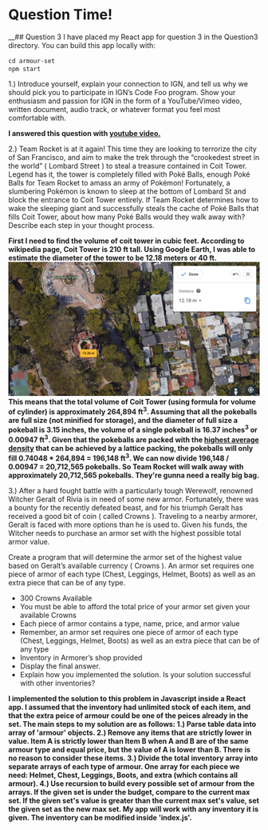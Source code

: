 # Question Time!

__## Question 3
I have placed my React app for question 3 in the Question3 directory. You can build this app locally with:
```console
cd armour-set
npm start
```

1.) Introduce yourself, explain your connection to IGN, and tell us why we should pick you to participate in IGN’s Code Foo program. Show your enthusiasm and passion for IGN in the form of a YouTube/Vimeo video, written document, audio track, or whatever format you feel most comfortable with. 

__I answered this question with [youtube video.](https://www.youtube.com/watch?v=wVXAjkKyRMc)__

2.) Team Rocket is at it again! This time they are looking to terrorize the city of San Francisco, and aim to make the trek through the “crookedest street in the world” ( Lombard Street ) to steal a treasure contained in Coit Tower. Legend has it, the tower is completely filled with Poké Balls, enough Poké Balls for Team Rocket to amass an army of Pokémon! Fortunately, a slumbering Pokémon is known to sleep at the bottom of Lombard St and block the entrance to Coit Tower entirely. If Team Rocket determines how to wake the sleeping giant and successfully steals the cache of Poké Balls that fills Coit Tower, about how many Poké Balls would they walk away with? Describe each step in your thought process.

__First I need to find the volume of coit tower in cubic feet. According to wikipedia page, Coit Tower is 210 ft tall. Using Google Earth, I was able to estimate the diameter of the tower to be 12.18 meters or 40 ft.
![coit tower diameter](./google-earth-screenshot.png)
This means that the total volume of Coit Tower (using formula for volume of cylinder) is approximately 264,894 ft<sup>3</sup>. Assuming that all the pokeballs are full size (not minified for storage), and the diameter of full size a pokeball is 3.15 inches, the volume of a single pokeball is 16.37 inches<sup>3</sup> or 0.00947 ft<sup>3</sup>. Given that the pokeballs are packed with the [highest average density](https://en.wikipedia.org/wiki/Sphere_packing) that can be achieved by a lattice packing, the pokeballs will only fill 0.74048 * 264,894 = 196,148 ft<sup>3</sup>. We can now divide 196,148 / 0.00947 = 20,712,565 pokeballs. So Team Rocket will walk away with approximately 20,712,565 pokeballs. They're gunna need a really big bag.__

3.) After a hard fought battle with a particularly tough Werewolf, renowned Witcher Geralt of Rivia is in need of some new armor. Fortunately, there was a bounty for the recently defeated beast, and for his triumph Geralt has received a good bit of coin ( called Crowns ). Traveling to a nearby armorer, Geralt is faced with more options than he is used to. Given his funds, the Witcher needs to purchase an armor set with the highest possible total armor value.

Create a program that will determine the armor set of the highest value based on Geralt’s available currency ( Crowns ). An armor set requires one piece of armor of each type (Chest, Leggings, Helmet, Boots) as well as an extra piece that can be of any type.

- 300 Crowns Available
- You must be able to afford the total price of your armor set given your available Crowns
- Each piece of armor contains a type, name, price, and armor value
- Remember, an armor set requires one piece of armor of each type (Chest, Leggings, Helmet, Boots) as well as an extra piece that can be of any type
- Inventory in Armorer’s shop provided
- Display the final answer.
- Explain how you implemented the solution. Is your solution successful with other inventories?

__I implemented the solution to this problem in Javascript inside a React app. I assumed that the inventory had unlimited stock of each item, and that the extra peice of armour could be one of the peices already in the set. The main steps to my solution are as follows:
1.) Parse table data into array of 'armour' objects. 
2.) Remove any items that are strictly lower in value. Item A is strictly lower than Item B when A and B are of the same armour type and equal price, but the value of A is lower than B. There is no reason to consider these items.
3.) Divide the total inventory array into separate arrays of each type of armour. One array for each piece we need: Helmet, Chest, Leggings, Boots, and extra (which contains all armour).
4.) Use recursion to build every possible set of armour from the arrays. If the given set is under the budget, compare to the current max set. If the given set's value is greater than the current max set's value, set the given set as the new max set. 
My app will work with any inventory it is given. The inventory can be modified inside 'index.js'.__

